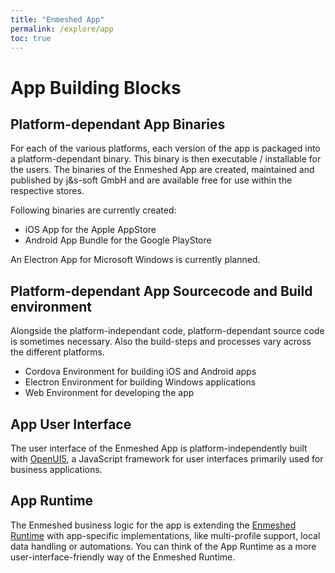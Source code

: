 ```yaml
---
title: "Enmeshed App"
permalink: /explore/app
toc: true
---
```


# App Building Blocks

## Platform-dependant App Binaries

For each of the various platforms, each version of the app is packaged into a platform-dependant binary. This binary is then executable / installable for the users. The binaries of the Enmeshed App are created, maintained and published by j&amp;s-soft GmbH and are available free for use within the respective stores.

Following binaries are currently created:

-   iOS App for the Apple AppStore
-   Android App Bundle for the Google PlayStore

An Electron App for Microsoft Windows is currently planned.

## Platform-dependant App Sourcecode and Build environment

Alongside the platform-independant code, platform-dependant source code is sometimes necessary. Also the build-steps and processes vary across the different platforms.

-   Cordova Environment for building iOS and Android apps
-   Electron Environment for building Windows applications
-   Web Environment for developing the app

## App User Interface

The user interface of the Enmeshed App is platform-independently built with [OpenUI5](https://openui5.org/), a JavaScript framework for user interfaces primarily used for business applications.

## App Runtime

The Enmeshed business logic for the app is extending the [Enmeshed Runtime](/explore/runtime) with app-specific implementations, like multi-profile support, local data handling or automations. You can think of the App Runtime as a more user-interface-friendly way of the Enmeshed Runtime.
